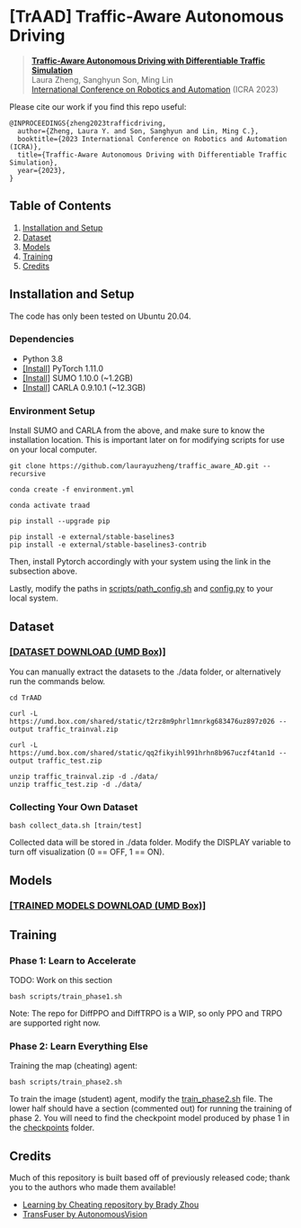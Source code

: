 # [TrAAD] Traffic-Aware Autonomous Driving 

<!-- ![teaser](https://github.com/dianchen96/LearningByCheating/blob/release-0.9.6/figs/fig1.png "Pipeline") -->
> [**Traffic-Aware Autonomous Driving with Differentiable Traffic Simulation**](https://arxiv.org/pdf/2210.03772)    
> Laura Zheng, Sanghyun Son, Ming Lin        
> [International Conference on Robotics and Automation](https://www.icra2023.org/) (ICRA 2023)      

Please cite our work if you find this repo useful:

```
@INPROCEEDINGS{zheng2023trafficdriving,
  author={Zheng, Laura Y. and Son, Sanghyun and Lin, Ming C.},
  booktitle={2023 International Conference on Robotics and Automation (ICRA)}, 
  title={Traffic-Aware Autonomous Driving with Differentiable Traffic Simulation}, 
  year={2023},
}
```

## Table of Contents
1. [Installation and Setup](#installation-and-setup)
2. [Dataset](#dataset)
3. [Models](#models)
4. [Training](#training)
5. [Credits](#credits)

## Installation and Setup

The code has only been tested on Ubuntu 20.04. 

### Dependencies 
- Python 3.8
- [[Install]](https://pytorch.org/get-started/previous-versions/) PyTorch 1.11.0 
- [[Install]](https://github.com/eclipse/sumo/releases/tag/v1_10_0) SUMO 1.10.0 (~1.2GB) 
- [[Install]](https://github.com/carla-simulator/carla/releases/tag/0.9.10.1) CARLA 0.9.10.1 (~12.3GB) 

### Environment Setup 

Install SUMO and CARLA from the above, and make sure to know the installation location.
This is important later on for modifying scripts for use on your local computer.

``` 
git clone https://github.com/laurayuzheng/traffic_aware_AD.git --recursive

conda create -f environment.yml 

conda activate traad

pip install --upgrade pip 

pip install -e external/stable-baselines3 
pip install -e external/stable-baselines3-contrib
```

Then, install Pytorch accordingly with your system using the link in the subsection above.

Lastly, modify the paths in [scripts/path_config.sh](./scripts/path_config.sh) and [config.py](./config.py) to your local system. 

## Dataset 

### [[DATASET DOWNLOAD (UMD Box)]](https://umd.box.com/s/02iic1kzb9e4t9c6iytkgttuphd8f7he)

You can manually extract the datasets to the ./data folder, or alternatively run the commands below.

```
cd TrAAD

curl -L  https://umd.box.com/shared/static/t2rz8m9phrl1mnrkg683476uz897z026 --output traffic_trainval.zip

curl -L https://umd.box.com/shared/static/qq2fikyihl991hrhn8b967uczf4tan1d --output traffic_test.zip 

unzip traffic_trainval.zip -d ./data/
unzip traffic_test.zip -d ./data/

```

### Collecting Your Own Dataset 

```
bash collect_data.sh [train/test]
```

Collected data will be stored in ./data folder. 
Modify the DISPLAY variable to turn off visualization (0 == OFF, 1 == ON).


## Models 

### [[TRAINED MODELS DOWNLOAD (UMD Box)]](https://umd.box.com/s/gxuw9jod9brineb5httsa752wo75xern)

## Training 

### Phase 1: Learn to Accelerate 
TODO: Work on this section
``` 
bash scripts/train_phase1.sh
```

Note: The repo for DiffPPO and DiffTRPO is a WIP, so only PPO and TRPO are supported right now.

### Phase 2: Learn Everything Else

Training the map (cheating) agent:
```
bash scripts/train_phase2.sh
```

To train the image (student) agent, modify the [train_phase2.sh](./scripts/train_phase2.sh) file. The lower half should have a section (commented out) for running the training of phase 2. You will need to find the checkpoint model produced by phase 1 in the [checkpoints](./checkpoints/) folder.

## Credits 

Much of this repository is built based off of previously released code; thank you to the authors who made them available! 

- [Learning by Cheating repository by Brady Zhou](https://github.com/bradyz/2020_CARLA_challenge)
- [TransFuser by AutonomousVision](https://github.com/autonomousvision/transfuser)